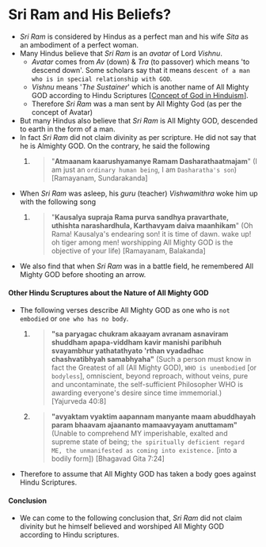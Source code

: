 # Sri Ram and His Beliefs?
* *Sri Ram* is considered by Hindus as a perfect man and his wife *Sita* as an ambodiment of a perfect woman.
* Many Hindus believe that *Sri Ram* is an *avatar* of Lord *Vishnu*.
	* *Avatar* comes from *Av* (down) & *Tra* (to passover) which means 'to descend down'. Some scholars say that it means `descent of a man who is in special relationship with GOD`.
	* *Vishnu* means '*The Sustainer*' which is another name of All Mighty GOD according to Hindu Scriptures [[Concept of God in Hinduism](http://a5221985.github.io/seeking_the_truth_site/site/concept_of_god_in_hinduism/)]. 
	* Therefore *Sri Ram* was a man sent by All Mighty God (as per the concept of Avatar)
* But many Hindus also believe that *Sri Ram* is All Mighty GOD, descended to earth in the form of a man. 
* In fact *Sri Ram* did not claim divinity as per scripture. He did not say that he is Almighty GOD. On the contrary, he said the following
	1. > "**Atmaanam kaarushyamanye Ramam Dasharathaatmajam**" (I am just an `ordinary human being`, I am `Dasharatha's son`) [Ramayanam, Sundarakanda]
* When *Sri Ram* was asleep, his *guru* (teacher) *Vishwamithra* woke him up with the following song
	1. > "**Kausalya supraja Rama purva sandhya pravarthate, uthishta narashardhula, Karthavyam daiva maanhikam**" (Oh Rama! Kausalya's endearing son! it is time of dawn. wake up! oh tiger among men! worshipping All Mighty GOD is the objective of your life) [Ramayanam, Balakanda]
* We also find that when *Sri Ram* was in a battle field, he remembered All Mighty GOD before shooting an arrow.

#### Other Hindu Scruptures about the Nature of All Mighty GOD
* The following verses describe All Mighty GOD as one who is `not embodied` or `one who has no body`.
	1. > **"sa paryagac chukram akaayam avranam asnaviram shuddham apapa-viddham
kavir manishi paribhuh svayambhur
yathatathyato 'rthan vyadadhac chashvatibhyah samabhyaha"** (Such a person must know in fact the Greatest of all (All Mighty GOD), `WHO is unembodied` [or `bodyless`], omniscient, beyond reproach, without veins, pure and uncontaminate, the self-sufficient Philosopher WHO is awarding everyone's desire since time immemorial.) [Yajurveda 40:8]
	2. > **"avyaktam vyaktim aapannam manyante maam abuddhayah param bhaavam ajaananto mamaavyayam anuttamam"** (Unable to comprehend MY imperishable, exalted and supreme state of being; `the spiritually deficient regard ME, the unmanifested as coming into existence.` [into a bodily form]) [Bhagavad Gita 7:24]

* Therefore to assume that All Mighty GOD has taken a body goes against Hindu Scriptures.

#### Conclusion
* We can come to the following conclusion that, *Sri Ram* did not claim divinity but he himself believed and worshiped All Mighty GOD according to Hindu scriptures.